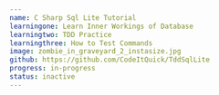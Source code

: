 ```yaml
---
name: C Sharp Sql Lite Tutorial
learningone: Learn Inner Workings of Database
learningtwo: TDD Practice
learningthree: How to Test Commands 
image: zombie_in_graveyard_2_instasize.jpg
github: https://github.com/CodeItQuick/TddSqlLite
progress: in-progress
status: inactive
---
```

